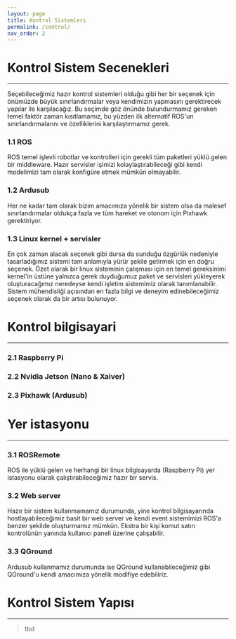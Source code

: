 ```yaml
---
layout: page
title: Kontrol Sistemleri
permalink: /control/
nav_order: 2
---
```


# **Kontrol Sistem Secenekleri**
---

Seçebileceğimiz hazır kontrol sistemleri olduğu gibi her bir seçenek için önümüzde büyük sınırlandırmalar veya kendimizin yapmasını gerektirecek yapılar ile karşılacağız. Bu seçimde göz önünde bulundurmamız gereken temel faktör zaman kısıtlamamız, bu yüzden ilk alternatif ROS'un sınırlandırmalarını ve özelliklerini karşılaştırmamız gerek.

### 1.1 ROS
ROS temel işlevli robotlar ve kontrolleri için gerekli tüm paketleri yüklü gelen bir middleware. Hazır servisler işimizi kolaylaştırabileceği gibi kendi modelimizi tam olarak konfigüre etmek mümkün olmayabilir.

### 1.2 Ardusub
Her ne kadar tam olarak bizim amacımıza yönelik bir sistem olsa da malesef sınırlandırmalar oldukça fazla ve tüm hareket ve otonom için Pixhawk gerektiriyor.

### 1.3 Linux kernel + servisler
En çok zaman alacak seçenek gibi dursa da sunduğu özgürlük nedeniyle tasarladığımız sistemi tam anlamıyla yürür şekile getirmek için en doğru seçenek.
Özet olarak bir linux sisteminin çalışması için en temel gereksinimi kernel'in üstüne yalnızca gerek duyduğumuz paket ve servisleri yükleyerek oluşturacağımız neredeyse kendi işletim sistemimiz olarak tanımlanabilir. Sistem mühendisliği açısından en fazla bilgi ve deneyim edinebileceğimiz seçenek olarak da bir artısı bulunuyor.


# **Kontrol bilgisayari**
---

### 2.1 Raspberry Pi
### 2.2 Nvidia Jetson (Nano & Xaiver)
### 2.3 Pixhawk (Ardusub)

# **Yer istasyonu**
---

### 3.1 ROSRemote
ROS ile yüklü gelen ve herhangi bir linux bilgisayarda (Raspberry Pi) yer istasyonu olarak çalıştırabileceğimiz hazır bir servis.

### 3.2 Web server
Hazır bir sistem kullanmamamız durumunda, yine kontrol bilgisayarında hostlayabileceğimiz basit bir web server ve kendi event sistemimizi ROS'a benzer şekilde oluşturmamız mümkün. Ekstra bir kişi komut satırı kontrolünün yanında kullanıcı paneli üzerine çalışabilir.

### 3.3 QGround
Ardusub kullanmamız durumunda ise QGround kullanabileceğimiz gibi QGround'u kendi amacımıza yönelik modifiye edebiliriz.

# **Kontrol Sistem Yapısı**
---

>tbd